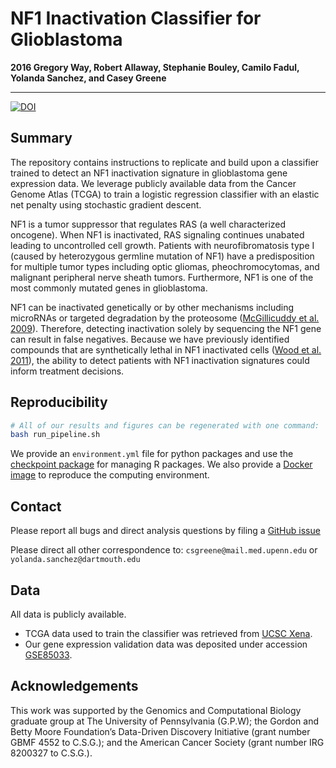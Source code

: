 # NF1 Inactivation Classifier for Glioblastoma

**2016 Gregory Way, Robert Allaway,
Stephanie Bouley, Camilo Fadul,
Yolanda Sanchez, and Casey Greene**

---

[![DOI](https://zenodo.org/badge/18957/greenelab/nf1_inactivation.svg)](https://zenodo.org/badge/latestdoi/18957/greenelab/nf1_inactivation)

## Summary

The repository contains instructions to replicate and build upon a classifier
trained to detect an NF1 inactivation signature in glioblastoma gene expression
data. We leverage publicly available data from the Cancer Genome Atlas (TCGA) to
train a logistic regression classifier with an elastic net penalty using
stochastic gradient descent.

NF1 is a tumor suppressor that regulates RAS (a well characterized oncogene).
When NF1 is inactivated, RAS signaling continues unabated leading to
uncontrolled cell growth. Patients with neurofibromatosis type I (caused by
heterozygous germline mutation of NF1) have a predisposition
for multiple tumor types including optic gliomas, pheochromocytomas, and
malignant peripheral nerve sheath tumors. Furthermore, NF1 is one of the most
commonly mutated genes in glioblastoma.

NF1 can be inactivated genetically or by other mechanisms including microRNAs
or targeted degradation by the proteosome
([McGillicuddy et al. 2009](http://www.ncbi.nlm.nih.gov/pubmed/19573811)).
Therefore, detecting inactivation solely by sequencing the NF1 gene can result
in false negatives. Because we have previously identified compounds that are
synthetically lethal in NF1 inactivated cells
([Wood et al. 2011](http://www.ncbi.nlm.nih.gov/pubmed/21697395)),
the ability to detect patients with NF1 inactivation signatures could inform
treatment decisions.

## Reproducibility

```bash
# All of our results and figures can be regenerated with one command:
bash run_pipeline.sh
```

We provide an `environment.yml` file for python packages and use the
[checkpoint package](https://cran.r-project.org/web/packages/checkpoint/index.html)
for managing R packages. We also provide a
[Docker image](https://hub.docker.com/r/gregway/nf1_inactivation) to reproduce
the computing environment.

## Contact

Please report all bugs and direct analysis questions by filing a
[GitHub issue](https://github.com/greenelab/nf1_inactivation/issues)

Please direct all other correspondence to: `csgreene@mail.med.upenn.edu` or
`yolanda.sanchez@dartmouth.edu`

## Data

All data is publicly available.

* TCGA data used to train the classifier was retrieved from
[UCSC Xena](https://genome-cancer.soe.ucsc.edu/proj/site/xena/datapages/).
* Our gene expression validation data was deposited under accession
[GSE85033](https://www.ncbi.nlm.nih.gov/geo/query/acc.cgi?acc=GSE85033).

## Acknowledgements

This work was supported by the Genomics and Computational Biology graduate group
at The University of Pennsylvania (G.P.W); the Gordon and Betty Moore
Foundation’s Data-Driven Discovery Initiative (grant number GBMF 4552 to
C.S.G.); and the American Cancer Society (grant number IRG 8200327 to C.S.G.).
